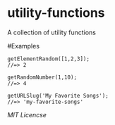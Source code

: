 # utility-functions
A collection of utility functions

#Examples

```
getElementRandom([1,2,3]);
//=> 2
```

```
getRandomNumber(1,10);
//=> 4
```

```
getURLSlug('My Favorite Songs');
//=> 'my-favorite-songs'
```

_MIT Licencse_

